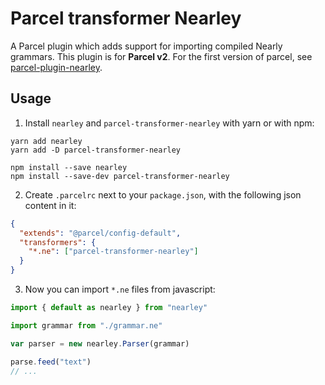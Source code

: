 # Parcel transformer Nearley

A Parcel plugin which adds support for importing compiled Nearly grammars. This plugin is for **Parcel v2**. For the first version of parcel, see [parcel-plugin-nearley](https://github.com/adam1658/parcel-plugin-nearley).

## Usage

1. Install `nearley` and `parcel-transformer-nearley` with yarn or with npm:

```
yarn add nearley
yarn add -D parcel-transformer-nearley
```

```
npm install --save nearley
npm install --save-dev parcel-transformer-nearley
```

2. Create `.parcelrc` next to your `package.json`, with the following json content in it:

```json
{
  "extends": "@parcel/config-default",
  "transformers": {
    "*.ne": ["parcel-transformer-nearley"]
  }
}
```

3. Now you can import `*.ne` files from javascript:

```js
import { default as nearley } from "nearley"

import grammar from "./grammar.ne"

var parser = new nearley.Parser(grammar)

parse.feed("text")
// ...
```
